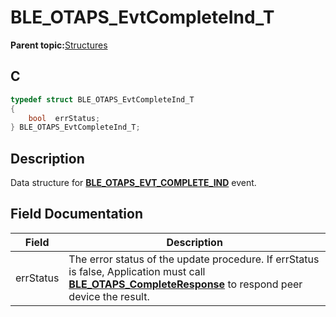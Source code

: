 # BLE\_OTAPS\_EvtCompleteInd\_T

**Parent topic:**[Structures](GUID-4EAA8368-F1C7-4125-A844-2BFFE5CAF2F9.md)

## C

```c
typedef struct BLE_OTAPS_EvtCompleteInd_T
{
    bool  errStatus;
} BLE_OTAPS_EvtCompleteInd_T;
```

## Description

Data structure for **[BLE\_OTAPS\_EVT\_COMPLETE\_IND](GUID-F3177CD0-E008-4DCD-AA8E-40F6DC495A8A.md)** event.

## Field Documentation

|Field|Description|
|-----|-----------|
|errStatus|The error status of the update procedure. If errStatus is false, Application must call **[BLE\_OTAPS\_CompleteResponse](GUID-7BE10B6E-E34D-428E-A24E-3CE30145668C.md)** to respond peer device the result.|

